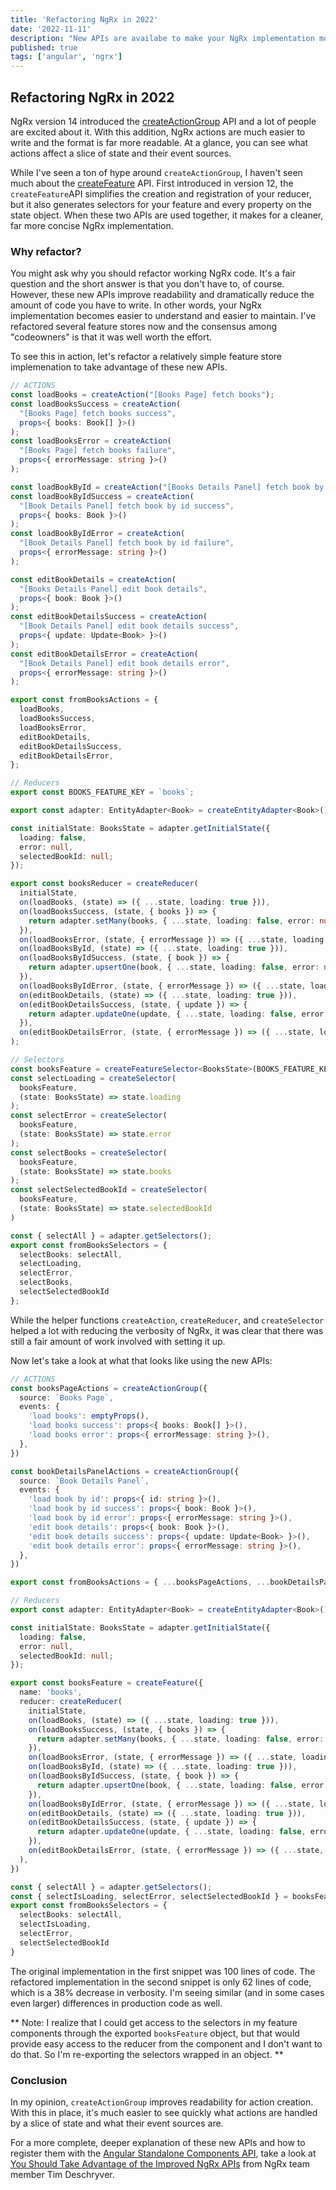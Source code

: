 ```yaml
---
title: 'Refactoring NgRx in 2022'
date: '2022-11-11'
description: "New APIs are availabe to make your NgRx implementation more readable with far less code. Let's refactor an existing feature store using these new APIs to see the difference!"
published: true
tags: ['angular', 'ngrx']
---
```


## Refactoring NgRx in 2022

NgRx version 14 introduced the [createActionGroup](https://ngrx.io/api/store/createActionGroup) API and a lot of people are excited about it. With this addition, NgRx actions are much easier to write and the format is far more readable. At a glance, you can see what actions affect a slice of state and their event sources.

While I've seen a ton of hype around `createActionGroup`, I haven't seen much about the [createFeature](https://ngrx.io/api/store/createFeature) API. First introduced in version 12, the `createFeature`API simplifies the creation and registration of your reducer, but it also generates selectors for your feature and every property on the state object. When these two APIs are used together, it makes for a cleaner, far more concise NgRx implementation.

### Why refactor?

You might ask why you should refactor working NgRx code. It's a fair question and the short answer is that you don't have to, of course. However, these new APIs improve readability and dramatically reduce the amount of code you have to write. In other words, your NgRx implementation becomes easier to understand and easier to maintain. I've refactored several feature stores now and the consensus among "codeowners" is that it was well worth the effort.

To see this in action, let's refactor a relatively simple feature store implemenation to take advantage of these new APIs.

```typescript
// ACTIONS
const loadBooks = createAction("[Books Page] fetch books");
const loadBooksSuccess = createAction(
  "[Books Page] fetch books success",
  props<{ books: Book[] }>()
);
const loadBooksError = createAction(
  "[Books Page] fetch books failure",
  props<{ errorMessage: string }>()
);

const loadBookById = createAction("[Books Details Panel] fetch book by id", props<{ id: string }>());
const loadBookByIdSuccess = createAction(
  "[Book Details Panel] fetch book by id success",
  props<{ books: Book }>()
);
const loadBookByIdError = createAction(
  "[Book Details Panel] fetch book by id failure",
  props<{ errorMessage: string }>()
);

const editBookDetails = createAction(
  "[Books Details Panel] edit book details",
  props<{ book: Book }>()
);
const editBookDetailsSuccess = createAction(
  "[Book Details Panel] edit book details success",
  props<{ update: Update<Book> }>()
);
const editBookDetailsError = createAction(
  "[Book Details Panel] edit book details error",
  props<{ errorMessage: string }>()
);

export const fromBooksActions = {
  loadBooks,
  loadBooksSuccess,
  loadBooksError,
  editBookDetails,
  editBookDetailsSuccess,
  editBookDetailsError,
};

// Reducers
export const BOOKS_FEATURE_KEY = `books`;

export const adapter: EntityAdapter<Book> = createEntityAdapter<Book>();

const initialState: BooksState = adapter.getInitialState({
  loading: false,
  error: null,
  selectedBookId: null;
});

export const booksReducer = createReducer(
  initialState,
  on(loadBooks, (state) => ({ ...state, loading: true })),
  on(loadBooksSuccess, (state, { books }) => {
    return adapter.setMany(books, { ...state, loading: false, error: null })
  }),
  on(loadBooksError, (state, { errorMessage }) => ({ ...state, loading: false, error: errorMessage })),
  on(loadBooksById, (state) => ({ ...state, loading: true })),
  on(loadBooksByIdSuccess, (state, { book }) => {
    return adapter.upsertOne(book, { ...state, loading: false, error: null })
  }),
  on(loadBooksByIdError, (state, { errorMessage }) => ({ ...state, loading: false, error: errorMessage })),
  on(editBookDetails, (state) => ({ ...state, loading: true })),
  on(editBookDetailsSuccess, (state, { update }) => {
    return adapter.updateOne(update, { ...state, loading: false, error: null })
  }),
  on(editBookDetailsError, (state, { errorMessage }) => ({ ...state, loading: false, error: errorMessage }))
);

// Selectors
const booksFeature = createFeatureSelector<BooksState>(BOOKS_FEATURE_KEY);
const selectLoading = createSelector(
  booksFeature,
  (state: BooksState) => state.loading
);
const selectError = createSelector(
  booksFeature,
  (state: BooksState) => state.error
);
const selectBooks = createSelector(
  booksFeature,
  (state: BooksState) => state.books
);
const selectSelectedBookId = createSelector(
  booksFeature,
  (state: BooksState) => state.selectedBookId
)

const { selectAll } = adapter.getSelectors();
export const fromBooksSelectors = {
  selectBooks: selectAll,
  selectLoading,
  selectError,
  selectBooks,
  selectSelectedBookId
};
```

While the helper functions `createAction`, `createReducer`, and `createSelector` helped a lot with reducing the verbosity of NgRx, it was clear that there was still a fair amount of work involved with setting it up.

Now let's take a look at what that looks like using the new APIs:

```typescript
// ACTIONS
const booksPageActions = createActionGroup({
  source: `Books Page`,
  events: {
    'load books': emptyProps(),
    'load books success': props<{ books: Book[] }>(),
    'load books error': props<{ errorMessage: string }>(),
  },
})

const bookDetailsPanelActions = createActionGroup({
  source: `Book Details Panel`,
  events: {
    'load book by id': props<{ id: string }>(),
    'load book by id success': props<{ book: Book }>(),
    'load book by id error': props<{ errorMessage: string }>(),
    'edit book details': props<{ book: Book }>(),
    'edit book details success': props<{ update: Update<Book> }>(),
    'edit book details error': props<{ errorMessage: string }>(),
  },
})

export const fromBooksActions = { ...booksPageActions, ...bookDetailsPanelActions };

// Reducers
export const adapter: EntityAdapter<Book> = createEntityAdapter<Book>();

const initialState: BooksState = adapter.getInitialState({
  loading: false,
  error: null,
  selectedBookId: null;
});

export const booksFeature = createFeature({
  name: 'books',
  reducer: createReducer(
    initialState,
    on(loadBooks, (state) => ({ ...state, loading: true })),
    on(loadBooksSuccess, (state, { books }) => {
      return adapter.setMany(books, { ...state, loading: false, error: null })
    }),
    on(loadBooksError, (state, { errorMessage }) => ({ ...state, loading: false, error: errorMessage })),
    on(loadBooksById, (state) => ({ ...state, loading: true })),
    on(loadBooksByIdSuccess, (state, { book }) => {
      return adapter.upsertOne(book, { ...state, loading: false, error: null })
    }),
    on(loadBooksByIdError, (state, { errorMessage }) => ({ ...state, loading: false, error: errorMessage })),
    on(editBookDetails, (state) => ({ ...state, loading: true })),
    on(editBookDetailsSuccess, (state, { update }) => {
      return adapter.updateOne(update, { ...state, loading: false, error: null })
    }),
    on(editBookDetailsError, (state, { errorMessage }) => ({ ...state, loading: false, error: errorMessage }))
  ),
})

const { selectAll } = adapter.getSelectors();
const { selectIsLoading, selectError, selectSelectedBookId } = booksFeature;
export const fromBooksSelectors = {
  selectBooks: selectAll,
  selectIsLoading,
  selectError,
  selectSelectedBookId
}
```

The original implementation in the first snippet was 100 lines of code. The refactored implementation in the second snippet is only 62 lines of code, which is a 38% decrease in verbosity. I'm seeing similar (and in some cases even larger) differences in production code as well.

** Note: I realize that I could get access to the selectors in my feature components through the exported `booksFeature` object, but that would provide easy access to the reducer from the component and I don't want to do that. So I'm re-exporting the selectors wrapped in an object. **

### Conclusion

In my opinion, `createActionGroup` improves readability for action creation. With this in place, it's much easier to see quickly what actions are handled by a slice of state and what their event sources are.

For a more complete, deeper explanation of these new APIs and how to register them with the [Angular Standalone Components API](https://angular.io/guide/standalone-components), take a look at [You Should Take Advantage of the Improved NgRx APIs](https://timdeschryver.dev/blog/you-should-take-advantage-of-the-improved-ngrx-apis) from NgRx team member Tim Deschryver.
